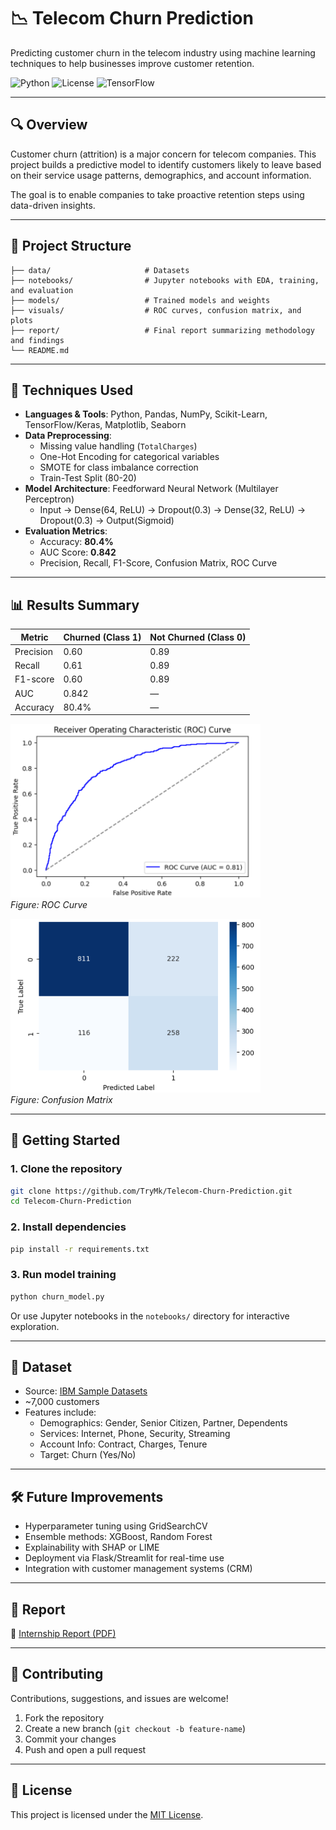 # 📉 Telecom Churn Prediction

Predicting customer churn in the telecom industry using machine learning techniques to help businesses improve customer retention.

![Python](https://img.shields.io/badge/Python-3.8+-blue?logo=python)
![License](https://img.shields.io/github/license/TryMk/Telecom-Churn-Prediction)
![TensorFlow](https://img.shields.io/badge/Framework-TensorFlow-orange?logo=tensorflow)

---

## 🔍 Overview

Customer churn (attrition) is a major concern for telecom companies. This project builds a predictive model to identify customers likely to leave based on their service usage patterns, demographics, and account information.

The goal is to enable companies to take proactive retention steps using data-driven insights.

---

## 📁 Project Structure

```
├── data/                     # Datasets
├── notebooks/                # Jupyter notebooks with EDA, training, and evaluation
├── models/                   # Trained models and weights
├── visuals/                  # ROC curves, confusion matrix, and plots
├── report/                   # Final report summarizing methodology and findings
└── README.md
```

---

## 🧠 Techniques Used

- **Languages & Tools**: Python, Pandas, NumPy, Scikit-Learn, TensorFlow/Keras, Matplotlib, Seaborn
- **Data Preprocessing**:
  - Missing value handling (`TotalCharges`)
  - One-Hot Encoding for categorical variables
  - SMOTE for class imbalance correction
  - Train-Test Split (80-20)
- **Model Architecture**: Feedforward Neural Network (Multilayer Perceptron)
  - Input → Dense(64, ReLU) → Dropout(0.3) → Dense(32, ReLU) → Dropout(0.3) → Output(Sigmoid)
- **Evaluation Metrics**:
  - Accuracy: **80.4%**
  - AUC Score: **0.842**
  - Precision, Recall, F1-Score, Confusion Matrix, ROC Curve

---

## 📊 Results Summary

| Metric        | Churned (Class 1) | Not Churned (Class 0) |
|---------------|-------------------|------------------------|
| Precision     | 0.60              | 0.89                   |
| Recall        | 0.61              | 0.89                   |
| F1-score      | 0.60              | 0.89                   |
| AUC           | 0.842             | —                      |
| Accuracy      | 80.4%             | —                      |

<p align="left">
  <img src="./visuals/roc_curve.png" width="400"/>
  <br>
  <i>Figure: ROC Curve</i>
</p>

<p align="left">
  <img src="./visuals/confusion_matrix.png" width="400"/>
  <br>
  <i>Figure: Confusion Matrix</i>
</p>

---

## 🚀 Getting Started

### 1. Clone the repository

```bash
git clone https://github.com/TryMk/Telecom-Churn-Prediction.git
cd Telecom-Churn-Prediction
```

### 2. Install dependencies

```bash
pip install -r requirements.txt
```

### 3. Run model training

```bash
python churn_model.py
```

Or use Jupyter notebooks in the `notebooks/` directory for interactive exploration.

---

## 📌 Dataset

- Source: [IBM Sample Datasets](https://www.ibm.com/communities/analytics/watson-analytics-blog/guide-to-sample-datasets/)
- ~7,000 customers
- Features include:
  - Demographics: Gender, Senior Citizen, Partner, Dependents
  - Services: Internet, Phone, Security, Streaming
  - Account Info: Contract, Charges, Tenure
  - Target: Churn (Yes/No)

---

## 🛠️ Future Improvements

- Hyperparameter tuning using GridSearchCV
- Ensemble methods: XGBoost, Random Forest
- Explainability with SHAP or LIME
- Deployment via Flask/Streamlit for real-time use
- Integration with customer management systems (CRM)

---

## 📄 Report

📎 [Internship Report (PDF)](https://github.com/TryMk/Telecom-Churn-Prediction/blob/main/Telecom_Churn_Prediction.pdf)

---

## 🤝 Contributing

Contributions, suggestions, and issues are welcome!

1. Fork the repository
2. Create a new branch (`git checkout -b feature-name`)
3. Commit your changes
4. Push and open a pull request

---

## 📜 License

This project is licensed under the [MIT License](LICENSE).
